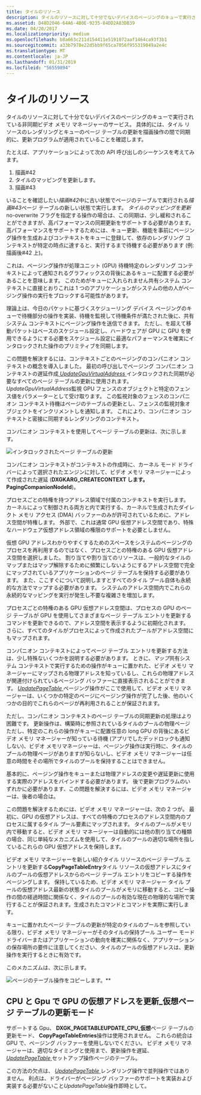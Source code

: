```yaml
---
title: タイルのリソース
description: タイルのリソースに対して十分でないデバイスのページングのキューで実行されている非同期ビデオ メモリ マネージャーのサービス。
ms.assetid: D48D2046-64A6-4B0E-9235-84DD2A83DB39
ms.date: 04/20/2017
ms.localizationpriority: medium
ms.openlocfilehash: b8a663c211d154411e5191072aaf1464ca93f3b1
ms.sourcegitcommit: a33b7978e22d5bb9f65ca7056f955319049a2e4c
ms.translationtype: MT
ms.contentlocale: ja-JP
ms.lasthandoff: 01/31/2019
ms.locfileid: "56559894"
---
```

# <a name="tile-resources"></a>タイルのリソース


タイルのリソースに対して十分でないデバイスのページングのキューで実行されている非同期ビデオ メモリ マネージャーのサービス。 具体的には、タイル リソースのレンダリングとキューのページ テーブルの更新を描画操作の間で同期的に、更新プログラムが適用されていることを確認します。

たとえば、アプリケーションによって次の API 呼び出しのシーケンスを考えてみます。

1.  描画\#42
2.  タイルのマッピングを更新します。
3.  描画\#43

いることを確認したい*描画\#42*中に古い状態でページのテーブルで実行される*描画\#43*ページ テーブルの新しい状態で実行します。 *タイルのマッピングを更新*no-overwrite フラグを指定する操作の場合は、この同期は、少し緩和されることができますが、高パフォーマンスの同期更新をサポートする必要があります。
高パフォーマンスをサポートするためには、キュー更新、機能を事前にページング操作を生成およびコンテキストをキューに登録して、依存のレンダリング コンテキストが特定の時点に達すると、実行するまで待機する必要があります (例: 描画後\#42 上)。

これは、ページング操作が処理ユニット (GPU) 待機特定のレンダリング コンテキストによって通知されるグラフィックスの背後にあるキューに配置する必要があることを意味します。 このためがキューに入れられません共有システム コンテキストに直接とおりこれは 1 つのアプリケーションがシステムの他の人がページング操作の実行をブロックする可能性があります。

理論上は、今日のパケットに基づくスケジューリング デバイス ページングのキューで待機部分の操作を実装、待機を監視して待機条件が満たされた後に、共有システム コンテキストにページング操作を送信できます。 ただし、を超えて移動パケットはベースのスケジュール設定し、ハードウェアが GPU に GPU を使用できるようにする必要をスケジュール設定に最適なパフォーマンスを確実にインタロックされた操作のプリミティブを同期します。

この問題を解決するには、コンテキストごとのページングのコンパニオン コンテキストの概念を導入しました。 最初の呼び出しでページング コンパニオン コンテキストの遅延作成[ *UpdateGpuVirtualAddress* ](https://msdn.microsoft.com/library/windows/hardware/dn906365)インタロックされた同期が必要なすべてのページ テーブルの更新に使用されます。 *UpdateGpuVirtualAddress*監視 GPU フェンスのオブジェクトと特定のフェンス値をパラメーターとして受け取ります。 この監視対象のフェンスのコンパニオン コンテキスト待機はページのテーブルの更新とし、フェンスの監視対象オブジェクトをインクリメントしを通知します。 これにより、コンパニオン コンテキストと密接に同期するレンダリングのコンテキスト。

コンパニオン コンテキストを使用してページ テーブルの更新は、次に示します。

![インタロックされたページ テーブルの更新](images/tile-resources.1.png)

コンパニオン コンテキストがコンテキストの作成時に、カーネル モード ドライバーによって選択されたエンジンに対して、ビデオ メモリ マネージャーによって作成された遅延 (**DXGKARG\_CREATECONTEXT します。PagingCompanionNodeId**)。

プロセスごとの特権を持つアドレス領域で付属のコンテキストを実行します。 カーネルによって制御される両方と内で実行する、カーネルで生成されたダイレクト メモリ アクセス (DMA) バッファーのみが許可されているために、アドレス空間が特権します。 外部で、これは通常 GPU 仮想アドレス空間であり、特殊なハードウェア仮想アドレス領域の権限のサポートを必要としません。

仮想 GPU アドレスわかりやすくするためのスペースをシステムのページングのプロセスを再利用するのではなく、プロセスごとの特権のある GPU 仮想アドレス空間を選択しました。 割り当てや割り当てのリソースは、一般的なタイルのマップまたはマップ解除するために頻繁にしないようにするアドレス空間で完全にマップされているアプリケーションのページ テーブルを保持する必要があります。 また、ここすぐについて説明しますとすべてのタイル プール自体も永続的な方法でマップする必要があります。 システムのアドレス空間内でこれらの永続的なマッピングを実行が発生し不要な複雑さを増加します。

プロセスごとの特権のある GPU 仮想アドレス空間は、プロセスの GPU のページ テーブルが GPU を使用してさまざまなページ テーブル エントリを更新するコマンドを更新できるので、アドレス空間を表示するように初期化されます。 さらに、すべてのタイルがプロセスによって作成されたプールがアドレス空間にもマップされます。

コンパニオン コンテキストによってページ テーブル エントリを更新する方法は、少し特殊ないくつかを説明する必要があります。 ときに、*マップ*共有システム コンテキストで実行するための操作がキューに置かれた、ビデオ メモリ マネージャーにマップされる物理アドレスを知っているし、これらの物理アドレスが関連付けられているページング バッファーに直接表示されることができます。 [*UpdatePageTable* ](https://msdn.microsoft.com/library/windows/hardware/ff560815)ページング操作がここで使用して、ビデオ メモリ マネージャーは、いくつかの特定のページにページング操作が完了した後、他のいくつかの目的でこれらのページが再利用されることが保証されます。

ただし、コンパニオン コンテキストのページ テーブルの同期更新の処理はより困難です。 更新操作は、構築時に参照されているタイルのプールの物理ページただし、特定のこれらの操作がキューに配置任意の long GPU の背後にあるビデオ メモリ マネージャーが知っている待機 (アプリでしたデッドロックも通知しない)、ビデオ メモリマネージャーは、ページング操作は実行時に、タイルのプールの物理ページがありますが知らないし、ビデオ メモリ マネージャーは任意の時間をその場所でタイルのプールを保持することはできません。

基本的に、ページング操作をキューまたは物理アドレスの変更や遅延更新に使用する実際のアドレスをバインドする必要があります。 後で更新プログラムのいずれかに必要があります、この問題を解決するには、ビデオ メモリ マネージャーは、後者の場合は。

この問題を解決するためには、ビデオ メモリ マネージャーは、次の 2 つが。 最初に、GPU の仮想アドレスは、すべての特権のプロセスのアドレス空間内のプロセスに属するタイル プール要素にマップされます。 タイルのプールがメモリ内で移動すると、ビデオ メモリ マネージャーは自動的には他の割り当ての種類の場合、同じ単純なメカニズムを使用して、タイルのプールの適切な場所を指しているこれらの GPU 仮想アドレスを保持します。

ビデオ メモリ マネージャーを新しい紹介タイル リソースのページ テーブル エントリを更新する**CopyPageTableEntry**タイル リソースの仮想アドレスにタイルのプールの仮想アドレスからのページ テーブル エントリをコピーする操作をページングします。 保持しているため、ビデオ メモリ マネージャー タイル プールの仮想アドレス最新の状態タイルのプールがメモリに移動すると、コピー操作の間の経過時間に関係なく、タイルのプールの有効な現在の物理的な場所で実行することが保証されます。生成されたコマンドとコマンドを実際に実行します。

キューに置かれたページ テーブルの更新が特定のタイルのプールを参照している限り、ビデオ メモリ マネージャーがそのタイルの保持プール ユーザー モード ドライバーまたはアプリケーションの動向を確実に関係なく、アプリケーションの保存場所の要件に注意してください、タイルのプールの仮想アドレスは、更新操作を実行するときに有効です。

このメカニズムは、次に示します。

![ページのテーブル操作をコピーします。](images/tile-resources.2.png)**

## <a name="span-idupdategpuvirtualaddressongpuswithcpuvirtualpagetableupdatemodespanspan-idupdategpuvirtualaddressongpuswithcpuvirtualpagetableupdatemodespanspan-idupdategpuvirtualaddressongpuswithcpuvirtualpagetableupdatemodespan-update-gpu-virtual-address-on-gpus-with-cpuvirtual-page-table-update-mode"></a><span id="_Update_GPU_virtual_address_on_GPUs_with_CPU_VIRTUAL_page_table_update_mode"></span><span id="_update_gpu_virtual_address_on_gpus_with_cpu_virtual_page_table_update_mode"></span><span id="_UPDATE_GPU_VIRTUAL_ADDRESS_ON_GPUS_WITH_CPU_VIRTUAL_PAGE_TABLE_UPDATE_MODE"></span> CPU と Gpu で GPU の仮想アドレスを更新\_仮想ページ テーブルの更新モード


サポートする Gpu、 **DXGK\_PAGETABLEUPDATE\_CPU\_仮想**ページ テーブルの更新モード、 **CopyPageTableEntries**操作は使用されません。 これらの統合は GPU で、ページング バッファーを使用しないでください。 ビデオ メモリ マネージャーは、適切なタイミングと使用まで、更新操作を遅延、 [ *UpdatePageTable* ](https://msdn.microsoft.com/library/windows/hardware/ff560815)セットアップ操作ページのテーブル。

この方法の欠点は、 [ *UpdatePageTable* ](https://msdn.microsoft.com/library/windows/hardware/ff560815)レンダリング操作で並列操作ではありません。 利点は、ドライバーがページング バッファーのサポートを実装および実装する必要がないこと*UpdatePageTable*操作即時として。

 

 





